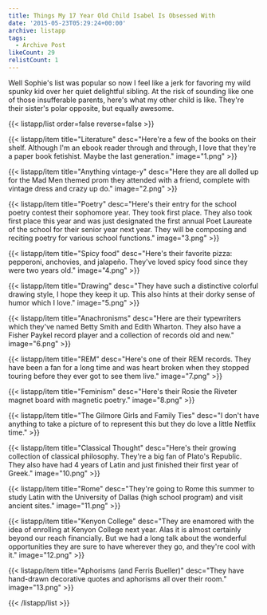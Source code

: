 ```yaml
---
title: Things My 17 Year Old Child Isabel Is Obsessed With
date: '2015-05-23T05:29:24+00:00'
archive: listapp
tags: 
  - Archive Post
likeCount: 29
relistCount: 1
---
```


Well Sophie's list was popular so now I feel like a jerk for favoring my wild spunky kid over her quiet delightful sibling. At the risk of sounding like one of those insufferable parents, here's what my other child is like. They're their sister's polar opposite, but equally awesome.

<!--more-->

{{< listapp/list order=false reverse=false >}}

   {{< listapp/item title="Literature"
      desc="Here're a few of the books on their shelf. Although I'm an ebook reader through and through, I love that they're a paper book fetishist. Maybe the last generation."
      image="1.png" >}}

   {{< listapp/item title="Anything vintage-y"
      desc="Here they are all dolled up for the Mad Men themed prom they attended with a friend, complete with vintage dress and crazy up do."
      image="2.png" >}}

   {{< listapp/item title="Poetry"
      desc="Here's their entry for the school poetry contest their sophomore year. They took first place. They also took first place this year and was just designated the first annual Poet Laureate of the school for their senior year next year. They will be composing and reciting poetry for various school functions."
      image="3.png" >}}

   {{< listapp/item title="Spicy food"
      desc="Here's their favorite pizza: pepperoni, anchovies, and jalapeño. They've loved spicy food since they were two years old."
      image="4.png" >}}

   {{< listapp/item title="Drawing"
      desc="They have such a distinctive colorful drawing style, I hope they keep it up. This also hints at their dorky sense of humor which I love."
      image="5.png" >}}

   {{< listapp/item title="Anachronisms"
      desc="Here are their typewriters which they've named Betty Smith and Edith Wharton. They also have a Fisher Paykel record player and a collection of records old and new."
      image="6.png" >}}

   {{< listapp/item title="REM"
      desc="Here's one of their REM records. They have been a fan for a long time and was heart broken when they stopped touring before they ever got to see them live."
      image="7.png" >}}

   {{< listapp/item title="Feminism"
      desc="Here's their Rosie the Riveter magnet board with magnetic poetry."
      image="8.png" >}}

   {{< listapp/item title="The Gilmore Girls and Family Ties"
      desc="I don't have anything to take a picture of to represent this but they do love a little Netflix time." >}}

   {{< listapp/item title="Classical Thought"
      desc="Here's their growing collection of classical philosophy. They're a big fan of Plato's Republic. They also have had 4 years of Latin and just finished their first year of Greek."
      image="10.png" >}}

   {{< listapp/item title="Rome"
      desc="They're going to Rome this summer to study Latin with the University of Dallas (high school program) and visit ancient sites."
      image="11.png" >}}

   {{< listapp/item title="Kenyon College"
      desc="They are enamored with the idea of enrolling at Kenyon College next year. Alas it is almost certainly beyond our reach financially. But we had a long talk about the wonderful opportunities they are sure to have wherever they go, and they're cool with it."
      image="12.png" >}}

   {{< listapp/item title="Aphorisms (and Ferris Bueller)"
      desc="They have hand-drawn decorative quotes and aphorisms all over their room."
      image="13.png" >}}

{{< /listapp/list >}}

